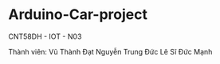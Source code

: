 # Arduino-Car-project
CNT58DH - IOT - N03 

Thành viên: Vũ Thành Đạt
            Nguyễn Trung Đức
            Lê Sĩ Đức Mạnh 
            
